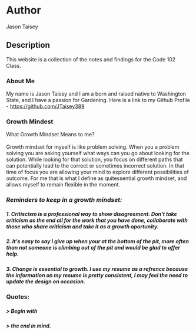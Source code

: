 # Author
Jason Taisey

## Description
This website is a collection of the notes and findings for the Code 102 Class.

### About Me
My name is Jason Taisey and I am a born and raised native to Washington State, and I have a passion for Gardening.
Here is a link to my Github Profile - https://github.com/JTaisey389

### Growth Mindest
What Growth Mindset Means to me? 
<br> <br>Growth mindset for myself is like problem solving. When you a problem solving you are asking yourself what ways can you go about looking for the solution. While looking for that solution, you focus on different paths that can potentially lead to the correct or sometimes incorrect solution. In that time of focus you are allowing your mind to explore different possibilities of outcome. For me that is what I define as quitessential growth mindset, and allows myself to remain flexible in the moment. 

### *Reminders to keep in a growth mindset:*
##### 1. Critiscism is a professional way to show disagreement. Don't take criticism as the end all for the work that you have done, collaborate with those who share criticism and take it as a growth oportunity.
##### 2. It's easy to say I give up when your at the bottom of the pit, more often than not someone is climbing out of the pit and would be glad to offer help.
##### 3. Change is essential to growth. I use my resume as a refrence because the information on my resume is pretty consistent, I may feel the need to update the design on occasion. 

### Quotes:
##### > Begin with 
##### > the end in mind.
